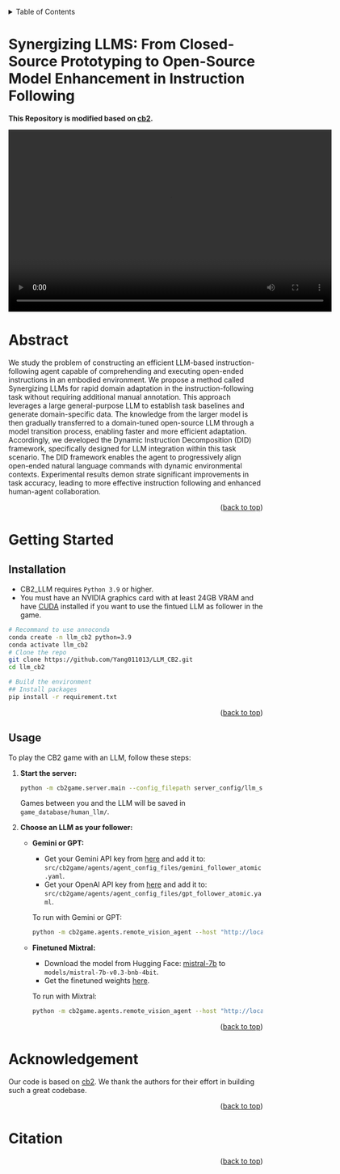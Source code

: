 <a id="readme-top"></a>

<!-- TABLE OF CONTENTS -->

<details>
  <summary>Table of Contents</summary>
  <ol>
    <li>
      <a href="#about-the-project">About The Project</a>
      <ul>
        <li><a href="#built-with">Built With</a></li>
      </ul>
    </li>
    <li>
      <a href="#getting-started">Getting Started</a>
      <ul>
        <li><a href="#prerequisites">Prerequisites</a></li>
        <li><a href="#installation">Installation</a></li>
      </ul>
    </li>
    <li><a href="#usage">Usage</a></li>
    <li><a href="#roadmap">Roadmap</a></li>
    <li><a href="#contributing">Contributing</a></li>
    <li><a href="#license">License</a></li>
    <li><a href="#contact">Contact</a></li>
    <li><a href="#acknowledgments">Acknowledgments</a></li>
  </ol>
</details>

<!-- ABOUT THE PROJECT -->
# Synergizing LLMS: From Closed-Source Prototyping to Open-Source Model Enhancement in Instruction Following

**This Repository is modified based on [cb2](https://github.com/lil-lab/cb2).**

<video width="640" height="360" controls>
  <source src="ab473981fb151765736fcb48dfdbaa30_raw.mp4" type="video/mp4">
  Your browser does not support the video tag.
</video>

# Abstract

We study the problem of constructing an efficient LLM-based instruction-following agent capable of comprehending and executing open-ended instructions in an embodied environment. We propose a method called Synergizing LLMs for rapid domain adaptation in the instruction-following task without requiring additional manual annotation. This approach leverages a large general-purpose LLM to establish task baselines and generate domain-specific data. The knowledge from the larger model is then gradually transferred to a domain-tuned open-source LLM through a model transition process, enabling faster and more efficient adaptation. Accordingly, we developed the Dynamic Instruction Decomposition (DID) framework, specifically designed for LLM integration within this task scenario. The DID framework enables the agent to progressively align open-ended natural language commands with dynamic environmental contexts. Experimental results demon strate significant improvements in task accuracy, leading to more effective instruction following and enhanced human-agent collaboration.

<p align="right">(<a href="#readme-top">back to top</a>)</p>

<!-- GETTING STARTED -->

# Getting Started

## Installation

- CB2_LLM requires `Python 3.9` or higher.
- You must have an NVIDIA graphics card with at least 24GB VRAM and have [CUDA](https://developer.nvidia.com/cuda-downloads) installed if you want to use the fintued LLM as follower in the game.

```sh
# Recommand to use annoconda
conda create -n llm_cb2 python=3.9
conda activate llm_cb2
# Clone the repo
git clone https://github.com/Yang011013/LLM_CB2.git
cd llm_cb2

# Build the environment
## Install packages
pip install -r requirement.txt
```

<p align="right">(<a href="#readme-top">back to top</a>)</p>

<!-- USAGE EXAMPLES -->

## Usage

To play the CB2 game with an LLM, follow these steps:

1. **Start the server:**

   ```sh
   python -m cb2game.server.main --config_filepath server_config/llm_server_config.yaml
   ```

   Games between you and the LLM will be saved in `game_database/human_llm/`.

2. **Choose an LLM as your follower:**

   - **Gemini or GPT:**
     - Get your Gemini API key from [here](https://aistudio.google.com/apikey) and add it to:
       `src/cb2game/agents/agent_config_files/gemini_follower_atomic.yaml`.
     - Get your OpenAI API key from [here](https://platform.openai.com/api-keys) and add it to:
       `src/cb2game/agents/agent_config_files/gpt_follower_atomic.yaml`.
   
     To run with Gemini or GPT:

     ```sh
     python -m cb2game.agents.remote_vision_agent --host "http://localhost:8080" --agent_config_filepath <path_to_yaml_file>
     ```

   - **Finetuned Mixtral:**
     - Download the model from Hugging Face: [mistral-7b](https://huggingface.co/unsloth/mistral-7b-v0.3-bnb-4bit) to `models/mistral-7b-v0.3-bnb-4bit`.
     - Get the finetuned weights [here]().

     To run with Mixtral:

     ```sh
     python -m cb2game.agents.remote_vision_agent --host "http://localhost:8080" --agent_config_filepath src/cb2game/agents/agent_config_files/fintuned_mixtral.yaml
     ```

<p align="right">(<a href="#readme-top">back to top</a>)</p>

<!-- Acknowledgement -->

# Acknowledgement

Our code is based on [cb2](https://github.com/lil-lab/cb2). We thank the authors for their effort in building such a great codebase.

<p align="right">(<a href="#readme-top">back to top</a>)</p>

<!-- CONTACT -->

# Citation



<p align="right">(<a href="#readme-top">back to top</a>)</p>
